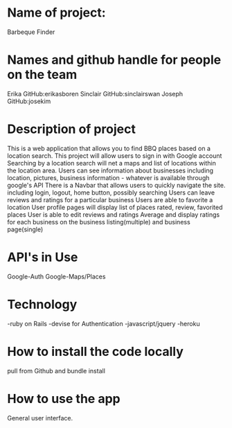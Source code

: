 # Name of project:
Barbeque Finder

# Names and github handle for people on the team
Erika     GitHub:erikasboren
Sinclair  GitHub:sinclairswan
Joseph    GitHub:josekim

# Description of project
This is a web application that allows you to find BBQ places based on a location search.
This project will allow users to sign in with Google account
Searching by a location search will net a maps and list of locations within the location area.
Users can see information about businesses including location, pictures, business information - whatever is available through google's API
There is a Navbar that allows users to quickly navigate the site.  including login, logout, home button, possibly searching
Users can leave reviews and ratings for a particular business
Users are able to favorite a location
User profile pages will display list of places rated, review, favorited places
User is able to edit reviews and ratings
Average and display ratings for each business on the business listing(multiple) and business page(single)

# API's in Use
Google-Auth
Google-Maps/Places

# Technology
-ruby on Rails
-devise for Authentication
-javascript/jquery
-heroku

# How to install the code locally
pull from Github and bundle install


# How to use the app
General user interface.

